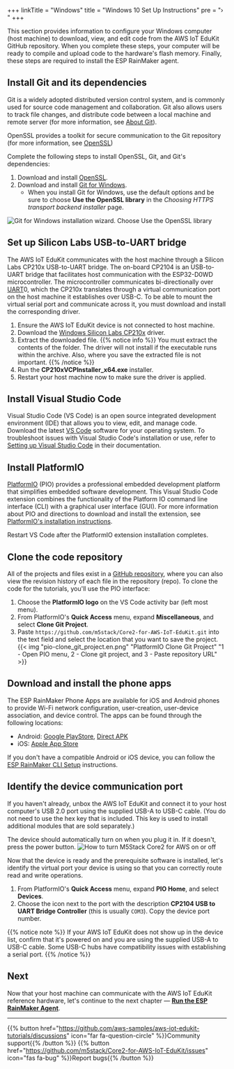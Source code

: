 +++
linkTitle = "Windows"
title = "Windows 10 Set Up Instructions"
pre = "› "
+++

This section provides information to configure your Windows computer (host machine) to download, view, and edit code from the AWS IoT EduKit GitHub repository. When you complete these steps, your computer will be ready to compile and upload code to the hardware's flash memory. Finally, these steps are required to install the ESP RainMaker agent.

## Install Git and its dependencies
 Git is a widely adopted distributed version control system, and is commonly used for source code management and collaboration. Git also allows users to track file changes, and distribute code between a local machine and remote server (for more information, see [About Git](https://git-scm.com/about)).

OpenSSL provides a toolkit for secure communication to the Git repository (for more information, see [OpenSSL](https://www.openssl.org/))
 
Complete the following steps to install OpenSSL, Git, and Git's dependencies:
1. Download and install [OpenSSL](https://www.openssl.org/source/).
1. Download and install [Git for Windows](https://git-scm.com/download/win).
   * When you install Git for Windows, use the default options and be sure to choose **Use the OpenSSL library** in the *Choosing HTTPS transport backend installer* page.

![Git for Windows installation wizard. Choose Use the OpenSSL library](windows/git-for-windows-openssl2.png?width=450px&classes=shadow)

## Set up Silicon Labs USB-to-UART bridge
The AWS IoT EduKit communicates with the host machine through a Silicon Labs CP210x USB-to-UART bridge. The on-board CP2104 is an USB-to-UART bridge that facilitates host communication with the ESP32-D0WD microcontroller. The microcontroller communicates bi-directionally over [UART](https://docs.espressif.com/projects/esp-idf/en/latest/esp32/api-reference/peripherals/uart.html)0, which the CP210x translates through a virtual communication port on the host machine it establishes over USB-C. To be able to mount the virtual serial port and communicate across it, you must download and install the corresponding driver.
1) Ensure the AWS IoT EduKit device is not connected to host machine.
2) Download the [Windows Silicon Labs CP210x](https://www.silabs.com/documents/public/software/CP210x_Universal_Windows_Driver.zip) driver.
3) Extract the downloaded file.
   {{% notice info %}}
   You must extract the contents of the folder. The driver will not install if the executable runs within the archive. Also, where you save the extracted file is not important. 
   {{% /notice %}} 
4) Run the **CP210xVCPInstaller_x64.exe** installer.
5) Restart your host machine now to make sure the driver is applied.

## Install Visual Studio Code
Visual Studio Code (VS Code) is an open source integrated development environment (IDE) that allows you to view, edit, and manage code. Download the latest [VS Code](https://code.visualstudio.com/) software for your operating system. To troubleshoot issues with Visual Studio Code's installation or use, refer to [Setting up Visual Studio Code](https://code.visualstudio.com/docs/setup/setup-overview) in their documentation.

## Install PlatformIO
[PlatformIO](https://marketplace.visualstudio.com/items?itemName=platformio.platformio-ide) (PIO) provides a professional embedded development platform that simplifies embedded software development. This Visual Studio Code extension combines the functionality of the Platform IO command line interface (CLI) with a graphical user interface (GUI). For more information about PIO and directions to download and install the extension, see [PlatformIO's installation instructions](https://platformio.org/install/ide?install=vscode).

Restart VS Code after the PlatformIO extension installation completes.

## Clone the code repository
All of the projects and files exist in a [GitHub repository](https://docs.github.com/en/github/creating-cloning-and-archiving-repositories/about-repositories), where you can also view the revision history of each file in the repository (repo). To clone the code for the tutorials, you'll use the PIO interface:
1) Choose the **PlatformIO logo** on the VS Code activity bar (left most menu).
2) From PlatformIO's **Quick Access** menu, expand **Miscellaneous**, and select **Clone Git Project**.
3) Paste `https://github.com/m5stack/Core2-for-AWS-IoT-EduKit.git` into the text field and select the location that you want to save the project.
{{< img "pio-clone_git_project.en.png" "PlatformIO Clone Git Project" "1 - Open PIO menu, 2 - Clone git project, and 3 - Paste repository URL" >}}

## Download and install the phone apps
The ESP RainMaker Phone Apps are available for iOS and Android phones to provide Wi-Fi network configuration, user-creation, user-device association, and device control. The apps can be found through the following locations:
* Android: [Google PlayStore](https://play.google.com/store/apps/details?id=com.espressif.rainmaker), [Direct APK](https://github.com/espressif/esp-rainmaker-android/releases)
* iOS: [Apple App Store](https://apps.apple.com/app/esp-rainmaker/id1497491540)

If you don't have a compatible Android or iOS device, you can follow the [ESP RainMaker CLI Setup](https://rainmaker.espressif.com/docs/cli-setup.html) instructions.

## Identify the device communication port
If you haven't already, unbox the AWS IoT EduKit and connect it to your host computer's USB 2.0 port using the supplied USB-A to USB-C cable. (You do not need to use the hex key that is included. This key is used to install additional modules that are sold separately.) 

The device should automatically turn on when you plug it in. If it doesn't, press the power button.
![How to turn M5Stack Core2 for AWS on or off](windows/core2foraws_power_on_off.jpg?width=500px&classes=shadow)

Now that the device is ready and the prerequisite software is installed, let's identify the virtual port your device is using so that you can correctly route read and write operations.

1) From PlatformIO's **Quick Access** menu, expand **PIO Home**, and select **Devices**.
2) Choose the icon next to the port with the description **CP2104 USB to UART Bridge Controller** (this is usually `COM3`). Copy the device port number.

{{% notice note %}}
If your AWS IoT EduKit does not show up in the device list, confirm that it's powered on and you are using the supplied USB-A to USB-C cable. Some USB-C hubs have compatibility issues with establishing a serial port.
{{% /notice %}}

## Next
Now that your host machine can communicate with the AWS IoT EduKit reference hardware, let's continue to the next chapter — [**Run the ESP RainMaker Agent**](/en/getting-started/run-rainmaker.html).

---
{{% button href="https://github.com/aws-samples/aws-iot-edukit-tutorials/discussions" icon="far fa-question-circle" %}}Community support{{% /button %}} {{% button href="https://github.com/m5stack/Core2-for-AWS-IoT-EduKit/issues" icon="fas fa-bug" %}}Report bugs{{% /button %}}
